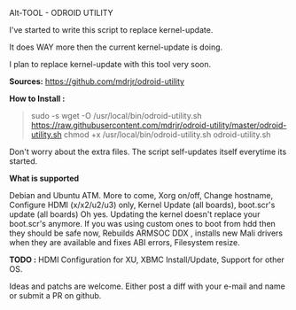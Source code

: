 Alt-TOOL - ODROID UTILITY

I've started to write this script to replace kernel-update.

It does WAY more then the current kernel-update is doing.

I plan to replace kernel-update with this tool very soon.

**Sources:** https://github.com/mdrjr/odroid-utility

**How to Install :**

>sudo -s
>wget -O /usr/local/bin/odroid-utility.sh https://raw.githubusercontent.com/mdrjr/odroid-utility/master/odroid-utility.sh
>chmod +x /usr/local/bin/odroid-utility.sh
>odroid-utility.sh


Don't worry about the extra files. The script self-updates itself everytime its started.

**What is supported**

Debian and Ubuntu ATM. More to come,
Xorg on/off,
Change hostname,
Configure HDMI (x/x2/u2/u3) only,
Kernel Update (all boards),
boot.scr's update (all boards) Oh yes. Updating the kernel doesn't replace your boot.scr's anymore. If you was using custom ones to boot from hdd then they should be safe now,
Rebuilds ARMSOC DDX , installs new Mali drivers when they are available and fixes ABI errors,
Filesystem resize.

**TODO :**
HDMI Configuration for XU,
XBMC Install/Update,
Support for other OS.

Ideas and patchs are welcome. Either post a diff with your e-mail and name or submit a PR on github.
